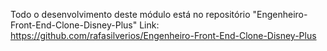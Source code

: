 Todo o desenvolvimento deste módulo está no repositório "Engenheiro-Front-End-Clone-Disney-Plus"
Link: https://github.com/rafasilverios/Engenheiro-Front-End-Clone-Disney-Plus